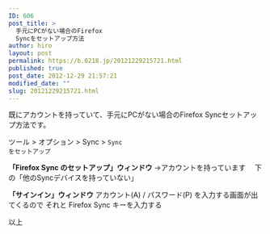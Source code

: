 ```yaml
---
ID: 606
post_title: >
  手元にPCがない場合のFirefox
  Syncをセットアップ方法
author: hiro
layout: post
permalink: https://b.0218.jp/20121229215721.html
published: true
post_date: 2012-12-29 21:57:21
modified_date: ""
slug: 20121229215721.html
---
```

既にアカウントを持っていて、手元にPCがない場合のFirefox Syncセットアップ方法です。
<!--more-->
ツール > オプション > Sync > <code>Sync をセットアップ</code>

<b>「Firefox Sync のセットアップ」ウィンドウ</b>
→アカウントを持っています
　下の「他のSyncデバイスを持っていない」

<b>「サインイン」ウィンドウ</b>
アカウント(A) / パスワード(P) を入力する画面が出てくるので
それと Firefox Sync キーを入力する 

以上